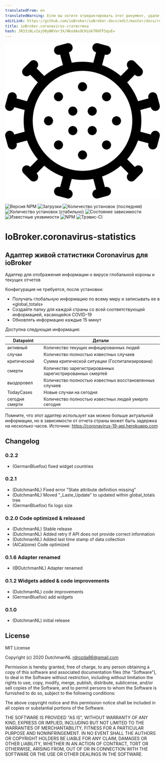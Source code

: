 ```yaml
---
translatedFrom: en
translatedWarning: Если вы хотите отредактировать этот документ, удалите поле «translationFrom», в противном случае этот документ будет снова автоматически переведен
editLink: https://github.com/ioBroker/ioBroker.docs/edit/master/docs/ru/adapterref/iobroker.coronavirus-statistics/README.md
title: ioBroker.coronavirus-статистика
hash: JR33iNLvIejO8yNKVer3X/NkoXAx9CHiGkTRHTF5quE=
---
```

![логотип](../../../en/adapterref/iobroker.coronavirus-statistics/admin/coronavirus-statistics.png)

![Версия NPM](http://img.shields.io/npm/v/iobroker.coronavirus-statistics.svg)
![Загрузки](https://img.shields.io/npm/dm/iobroker.coronavirus-statistics.svg)
![Количество установок (последняя)](http://iobroker.live/badges/coronavirus-statistics-installed.svg)
![Количество установок (стабильно)](http://iobroker.live/badges/coronavirus-statistics-stable.svg)
![Состояние зависимости](https://img.shields.io/david/iobroker-community-adapters/iobroker.coronavirus-statistics.svg)
![Известные уязвимости](https://snyk.io/test/github/iobroker-community-adapters/ioBroker.coronavirus-statistics/badge.svg)
![NPM](https://nodei.co/npm/iobroker.coronavirus-statistics.png?downloads=true)
![Трэвис-CI](http://img.shields.io/travis/iobroker-community-adapters/ioBroker.coronavirus-statistics/master.svg)

# IoBroker.coronavirus-statistics
## Адаптер живой статистики Coronavirus для ioBroker
Адаптер для отображения информации о вирусе глобальной короны и текущих отчетов

Конфигурация не требуется, после установки:

- Получать глобальную информацию по всему миру и записывать ее в «global_totals»
- Создайте папку для каждой страны со всей соответствующей информацией, касающейся COVID-19
- Обновлять информацию каждые 15 минут

Доступна следующая информация:

| Datapoint | Детали |
|--|--|
| активный | Количество текущих инфицированных людей |
| случаи | Количество полностью известных случаев |
| критический | Сумма критической ситуации (Госпитализирована) |
| смерти | Количество зарегистрированных зарегистрированных смертей |
| выздоровел | Количество полностью известных восстановленных случаев |
| TodayCases | Новые случаи на сегодня |
| сегодня смерти | Количество полностью известных людей умерло сегодня |

Помните, что этот адаптер использует как можно больше актуальной информации, но в зависимости от отчета страны может быть задержка на несколько часов.
Источник: https://coronavirus-19-api.herokuapp.com

## Changelog
### 0.2.2
* (GermanBluefox) fixed widget countries

### 0.2.1
* (DutchmanNL) Fixed error "State attribute definition missing"
* (DutchmanNL) Moved "_Laste_Update" to updated within global_totals tree
* (GermanBluefox) fix logo size

### 0.2.0 Code optimized & released
* (DutchmanNL) Stable release
* (DutchmanNL) Added retry if API does not provide correct information
* (DutchmanNL) Added last time stamp of data collection
* (AlCalzone) Code optimized

### 0.1.6 Adapter renamed
* (@DutchmanNL) Adapter renamed

### 0.1.2 Widgets added & code improvements
* (DutchmanNL) code improvements
* (GermanBluefox) add widgets

### 0.1.0
* (DutchmanNL) initial release

## License
MIT License

Copyright (c) 2020 DutchmanNL <rdrozda86@gmail.com>

Permission is hereby granted, free of charge, to any person obtaining a copy
of this software and associated documentation files (the "Software"), to deal
in the Software without restriction, including without limitation the rights
to use, copy, modify, merge, publish, distribute, sublicense, and/or sell
copies of the Software, and to permit persons to whom the Software is
furnished to do so, subject to the following conditions:

The above copyright notice and this permission notice shall be included in all
copies or substantial portions of the Software.

THE SOFTWARE IS PROVIDED "AS IS", WITHOUT WARRANTY OF ANY KIND, EXPRESS OR
IMPLIED, INCLUDING BUT NOT LIMITED TO THE WARRANTIES OF MERCHANTABILITY,
FITNESS FOR A PARTICULAR PURPOSE AND NONINFRINGEMENT. IN NO EVENT SHALL THE
AUTHORS OR COPYRIGHT HOLDERS BE LIABLE FOR ANY CLAIM, DAMAGES OR OTHER
LIABILITY, WHETHER IN AN ACTION OF CONTRACT, TORT OR OTHERWISE, ARISING FROM,
OUT OF OR IN CONNECTION WITH THE SOFTWARE OR THE USE OR OTHER DEALINGS IN THE
SOFTWARE.